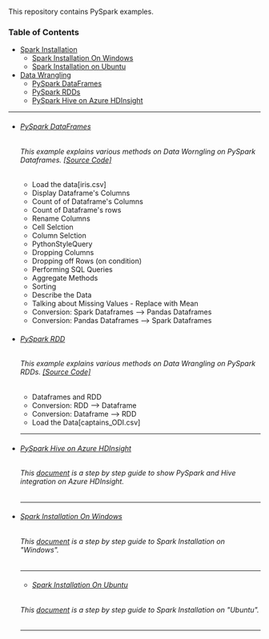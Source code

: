 This repository contains PySpark examples.

### Table of Contents
- <a href='#spark-installation'>Spark Installation</a>
  - <a href='#spark-installation-on-windows'>Spark Installation On Windows</a> 
  - <a href='#spark-installation-on-linux'>Spark Installation on Ubuntu</a>
- <a href='#data-wrangling'>Data Wrangling</a> 
  - <a href='#pyspark-dataframes'>PySpark DataFrames</a> 
  - <a href='#pyspark-rdd'>PySpark RDDs</a> 
  - <a href='#pyspark-hive-on-azure-hdinsight'>PySpark Hive on Azure HDInsight</a>
  
  
<hr>

- ###### [PySpark DataFrames](https://github.com/rahulvaish/Apache-Spark/tree/DataWrangling)
   ###### This example explains various methods on Data Worngling on PySpark Dataframes. [[Source Code]](https://github.com/rahulvaish/Apache-Spark/tree/DataWrangling) 
  * Load the data[iris.csv]
  * Display Dataframe's Columns
  * Count of of Dataframe's Columns
  * Count of Dataframe's rows
  * Rename Columns
  * Cell Selction
  * Column Selction  
  * PythonStyleQuery  
  * Dropping Columns
  * Dropping off Rows (on condition)
  * Performing SQL Queries
  * Aggregate Methods
  * Sorting
  * Describe the Data
  * Talking about Missing Values - Replace with Mean
  * Conversion: Spark Dataframes --> Pandas Dataframes
  * Conversion: Pandas Dataframes --> Spark Dataframes
  
  
- ###### [PySpark RDD](https://github.com/rahulvaish/Apache-Spark/tree/DataWrangling)
   ###### This example explains various methods on Data Wrangling on PySpark RDDs. [[Source Code]](https://github.com/rahulvaish/Apache-Spark/tree/DataWrangling) 
  * Dataframes and RDD
  * Conversion: RDD --> Dataframe
  * Conversion: Dataframe --> RDD
  * Load the Data[captains_ODI.csv]
  
  
  <hr>
  
  
- ###### [PySpark Hive on Azure HDInsight](https://github.com/rahulvaish/ReferenceDocuments/blob/master/UnderstandingApacheHadoop/Hive/Hive%2BPyspark%5BAzure%20HDInsight%5D.docx)
   ###### This [document](https://github.com/rahulvaish/ReferenceDocuments/blob/master/UnderstandingApacheHadoop/Hive/Hive%2BPyspark%5BAzure%20HDInsight%5D.docx) is a step by step guide to show PySpark and Hive integration on Azure HDInsight.  
   
  <hr>
  
  
- ###### [Spark Installation On Windows](https://github.com/rahulvaish/Apache-Spark/blob/SparkEnvironment/SparkOnWindows.MD)
   ###### This [document](https://github.com/rahulvaish/Apache-Spark/blob/SparkEnvironment/SparkOnWindows.MD) is a step by step guide to Spark Installation on "Windows".  
   
  <hr>
  
  - ###### [Spark Installation On Ubuntu](https://github.com/rahulvaish/Apache-Spark/blob/SparkEnvironment/SparkOnUbuntu.MD)
   ###### This [document](https://github.com/rahulvaish/Apache-Spark/blob/SparkEnvironment/SparkOnUbuntu.MD) is a step by step guide to Spark Installation on "Ubuntu".  
   
  <hr>
  

 
